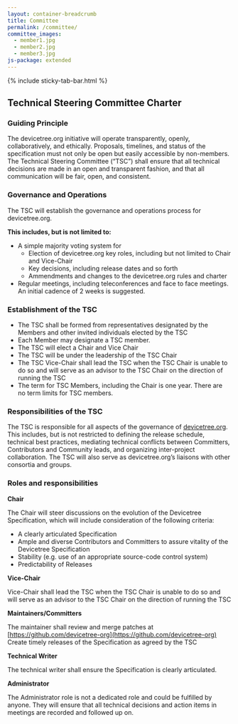 ```yaml
---
layout: container-breadcrumb
title: Committee
permalink: /committee/
committee_images:
  - member1.jpg
  - member2.jpg
  - member3.jpg
js-package: extended
---
```

{% include sticky-tab-bar.html %}

## Technical Steering Committee Charter

### Guiding Principle

The devicetree.org initiative will operate transparently, openly, collaboratively, and ethically. Proposals, timelines, and status of the specification must not only be open but easily accessible by non-members. The Technical Steering Committee (“TSC”) shall ensure that all technical decisions are made in an open and transparent fashion, and that all communication will be fair, open, and consistent.

### Governance and Operations

The TSC will establish the governance and operations process for devicetree.org.

**This includes, but is not limited to:**

*   A simple majority voting system for
    *   Election of devicetree.org key roles, including but not limited to Chair and Vice-Chair
    *   Key decisions, including release dates and so forth
    *   Ammendments and changes to the devicetree.org rules and charter
*   Regular meetings, including teleconferences and face to face meetings. An initial cadence of 2 weeks is suggested.

### Establishment of the TSC

*   The TSC shall be formed from representatives designated by the Members and other invited individuals elected by the TSC
*   Each Member may designate a TSC member.
*   The TSC will elect a Chair and Vice Chair
*   The TSC will be under the leadership of the TSC Chair
*   The TSC Vice-Chair shall lead the TSC when the TSC Chair is unable to do so and will serve as an advisor to the TSC Chair on the direction of running the TSC
*   The term for TSC Members, including the Chair is one year. There are no term limits for TSC members.

### Responsibilities of the TSC

The TSC is responsible for all aspects of the governance of [devicetree.org](http://devicetree.org). This includes, but is not restricted to defining the release schedule, technical best practices, mediating technical conflicts between Committers, Contributors and Community leads, and organizing inter-project collaboration. The TSC will also serve as devicetree.org’s liaisons with other consortia and groups.

### Roles and responsibilities

**Chair**

The Chair will steer discussions on the evolution of the Devicetree Specification, which will include consideration of the following criteria:

*   A clearly articulated Specification
*   Ample and diverse Contributors and Committers to assure vitality of the Devicetree Specification
*   Stability (e.g. use of an appropriate source-code control system)
*   Predictability of Releases

**Vice-Chair**

Vice-Chair shall lead the TSC when the TSC Chair is unable to do so and will serve as an advisor to the TSC Chair on the direction of running the TSC

**Maintainers/Committers**

The maintainer shall review and merge patches at [https://github.com/devicetree-org](https://github.com/devicetree-org)  
Create timely releases of the Specification as agreed by the TSC

**Technical Writer**

The technical writer shall ensure the Specification is clearly articulated.

**Administrator**

The Administrator role is not a dedicated role and could be fulfilled by anyone. They will ensure that all technical decisions and action items in meetings are recorded and followed up on.

